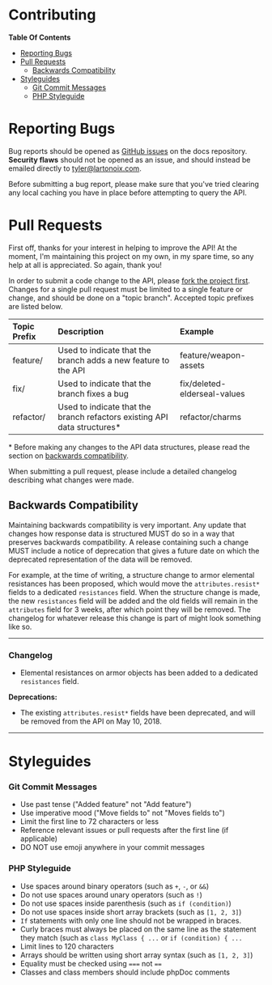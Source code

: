 # Contributing
**Table Of Contents**
- [Reporting Bugs](#reporting-bugs)
- [Pull Requests](#pull-requests)
    - [Backwards Compatibility](#backwards-compatibility)
- [Styleguides](#styleguides)
    - [Git Commit Messages](#git-commit-messages)
    - [PHP Styleguide](#php-styleguide)

# Reporting Bugs
Bug reports should be opened as [GitHub issues](https://github.com/LartTyler/MHWDB-Docs/issues) on the docs repository.
**Security flaws** should not be opened as an issue, and should instead be emailed directly to tyler@lartonoix.com.

Before submitting a bug report, please make sure that you've tried clearing any local caching you have in place before
attempting to query the API.

# Pull Requests
First off, thanks for your interest in helping to improve the API! At the moment, I'm maintaining this project on my
own, in my spare time, so any help at all is appreciated. So again, thank you!

In order to submit a code change to the API, please
[fork the project first](https://help.github.com/articles/creating-a-pull-request-from-a-fork/). Changes for a single
pull request must be limited to a single feature or change, and should be done on a "topic branch". Accepted topic
prefixes are listed below.

|Topic Prefix|Description|Example|
|:---|:---|:---|
|feature/|Used to indicate that the branch adds a new feature to the API|feature/weapon-assets|
|fix/|Used to indicate that the branch fixes a bug|fix/deleted-elderseal-values|
|refactor/|Used to indicate that the branch refactors existing API data structures*|refactor/charms|

\* Before making any changes to the API data structures, please read the section on
[backwards compatibility](#backwards-compatibility).

When submitting a pull request, please include a detailed changelog describing what changes were made.

## Backwards Compatibility
Maintaining backwards compatibility is very important. Any update that changes how response data is structured MUST do
so in a way that preserves backwards compatibility. A release containing such a change MUST include a notice of
deprecation that gives a future date on which the deprecated representation of the data will be removed.

For example, at the time of writing, a structure change to armor elemental resistances has been proposed, which would
move the `attributes.resist*` fields to a dedicated `resistances` field. When the structure change is made, the new
`resistances` field will be added and the old fields will remain in the `attributes` field for 3 weeks, after which
point they will be removed. The changelog for whatever release this change is part of might look something like so.

-----
### Changelog
- Elemental resistances on armor objects has been added to a dedicated `resistances` field.

**Deprecations:**
- The existing `attributes.resist*` fields have been deprecated, and will be removed from the API on May 10, 2018.
-----

# Styleguides
### Git Commit Messages
- Use past tense ("Added feature" not "Add feature")
- Use imperative mood ("Move fields to" not "Moves fields to")
- Limit the first line to 72 characters or less
- Reference relevant issues or pull requests after the first line (if applicable)
- DO NOT use emoji anywhere in your commit messages

### PHP Styleguide
- Use spaces around binary operators (such as `+`, `-`, or `&&`)
- Do not use spaces around unary operators (such as `!`)
- Do not use spaces inside parenthesis (such as `if (condition)`)
- Do not use spaces inside short array brackets (such as `[1, 2, 3]`)
- `If` statements with only one line should not be wrapped in braces.
- Curly braces must always be placed on the same line as the statement they match (such as `class MyClass { ...` or
`if (condition) { ...`
- Limit lines to 120 characters
- Arrays should be written using short array syntax (such as `[1, 2, 3]`)
- Equality must be checked using `===` not `==`
- Classes and class members should include phpDoc comments